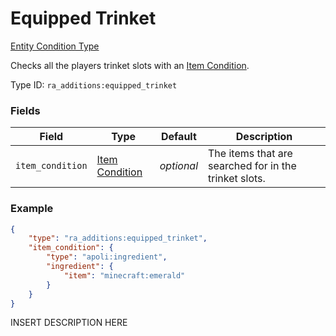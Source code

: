 # Equipped Trinket
[Entity Condition Type](../entity_condition_types.md)

Checks all the players trinket slots with an [Item Condition](https://origins.readthedocs.io/en/latest/types/item_condition_types/).

Type ID: `ra_additions:equipped_trinket`
### Fields
Field | Type | Default | Description
------|------|---------|-------------
`item_condition` | [Item Condition](../data_types/item_condition.md) | _optional_ | The items that are searched for in the trinket slots.

### Example
```json
{
    "type": "ra_additions:equipped_trinket",
    "item_condition": {
        "type": "apoli:ingredient",
        "ingredient": {
            "item": "minecraft:emerald"
        }
    }
}```
INSERT DESCRIPTION HERE
